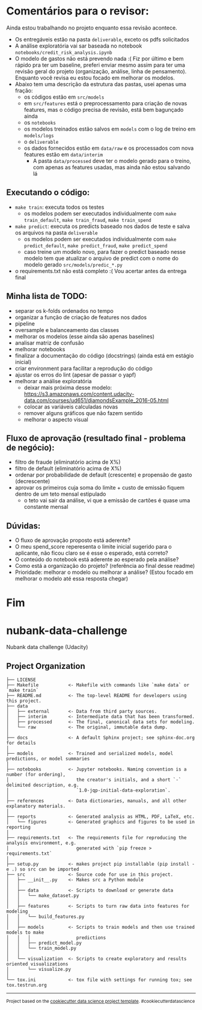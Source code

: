 # Comentários para o revisor:
Ainda estou trabalhando no projeto enquanto essa revisão acontece.

- Os entregáveis estão na pasta `deliverable`, exceto os pdfs solicitados
- A análise exploratória vai sar baseada no notebook `notebooks/credit_risk_analysis.ipynb`
- O modelo de gastos não está prevendo nada :( Fiz por último e bem rápido pra ter um baseline, preferi enviar mesmo assim para ter uma revisão geral do projeto (organização, análise, linha de pensamento). Enquanto você revisa eu estou focado em melhorar os modelos.
- Abaixo tem uma descrição da estrutura das pastas, usei apenas uma fração:
    - os códigos estão em `src/models`
    - em `src/features` está o preprocessamento para criação de novas features, mas o código precisa de revisão, está bem bagunçado ainda
    - os `notebooks`
    - os modelos treinados estão salvos em `models` com o log de treino em `models/logs`
    - o `deliverable`
    - os dados fornecidos estão em `data/raw` e os processados com nova features estão em `data/interim`
        - A pasta `data/processed` deve ter o modelo gerado para o treino, com apenas as features usadas, mas ainda não estou salvando lá

## Executando o código:
- `make train`: executa todos os testes
    - os modelos podem ser executados individualmente com `make train_default`, `make train_fraud`, `make train_spend`
- `make predict`: executa os predicts baseado nos dados de teste e salva os arquivos na pasta `deliverable`
    - os modelos podem ser executados individualmente com `make predict_default`, `make predict_fraud`, `make predict_spend`
    - caso treine um modelo novo, para fazer o predict baseado nesse modelo tem que atualizar o arquivo de predict com o nome do modelo gerado `src/models/predic_*.py`
- o requirements.txt não está completo :( Vou acertar antes da entrega final

## Minha lista de TODO:
- separar os k-folds ordenados no tempo
- organizar a função de criação de features nos dados
- pipeline
- oversample e balanceamento das classes
- melhorar os modelos (esse ainda são apenas baselines)
- analisar matriz de confusão
- melhorar notebooks
- finalizar a documentação do código (docstrings) (ainda está em estágio inicial)
- criar environment para facilitar a reprodução do código
- ajustar os erros do lint (apesar de passar o yapf)
- melhorar a análise exploratória
    - deixar mais próxima desse modelo: https://s3.amazonaws.com/content.udacity-data.com/courses/ud651/diamondsExample_2016-05.html
    - colocar as variáveis calculadas novas
    - remover alguns gráficos que não fazem sentido
    - melhorar o aspecto visual

## Fluxo de aprovação (resultado final - problema de negócio):
- filtro de fraude (eliminatório acima de X%)
- filtro de default (eliminatório acima de X%)
- ordenar por probabilidade de default (crescente) e propensão de gasto (decrescente)
- aprovar os primeiros cuja soma do limite + custo de emissão fiquem dentro de um teto mensal estipulado
    - o teto vai sair da análise, vi que a emissão de cartões é quase uma constante mensal

## Dúvidas:
- O fluxo de aprovação proposto está aderente?
- O meu spend_score reperesenta o limite inicial sugerido para o aplicante, não ficou claro se é esse o esperado, está correto?
- O conteúdo do notebook está aderente ao esperado pela análise?
- Como está a organização do projeto? (referência ao final desse readme)
- Prioridade: melhorar o modelo ou melhorar a análise? (Estou focado em melhorar o modelo até essa resposta chegar)

Fim
==============================


nubank-data-challenge
==============================

Nubank data challenge (Udacity)

Project Organization
------------

    ├── LICENSE
    ├── Makefile           <- Makefile with commands like `make data` or `make train`
    ├── README.md          <- The top-level README for developers using this project.
    ├── data
    │   ├── external       <- Data from third party sources.
    │   ├── interim        <- Intermediate data that has been transformed.
    │   ├── processed      <- The final, canonical data sets for modeling.
    │   └── raw            <- The original, immutable data dump.
    │
    ├── docs               <- A default Sphinx project; see sphinx-doc.org for details
    │
    ├── models             <- Trained and serialized models, model predictions, or model summaries
    │
    ├── notebooks          <- Jupyter notebooks. Naming convention is a number (for ordering),
    │                         the creator's initials, and a short `-` delimited description, e.g.
    │                         `1.0-jqp-initial-data-exploration`.
    │
    ├── references         <- Data dictionaries, manuals, and all other explanatory materials.
    │
    ├── reports            <- Generated analysis as HTML, PDF, LaTeX, etc.
    │   └── figures        <- Generated graphics and figures to be used in reporting
    │
    ├── requirements.txt   <- The requirements file for reproducing the analysis environment, e.g.
    │                         generated with `pip freeze > requirements.txt`
    │
    ├── setup.py           <- makes project pip installable (pip install -e .) so src can be imported
    ├── src                <- Source code for use in this project.
    │   ├── __init__.py    <- Makes src a Python module
    │   │
    │   ├── data           <- Scripts to download or generate data
    │   │   └── make_dataset.py
    │   │
    │   ├── features       <- Scripts to turn raw data into features for modeling
    │   │   └── build_features.py
    │   │
    │   ├── models         <- Scripts to train models and then use trained models to make
    │   │   │                 predictions
    │   │   ├── predict_model.py
    │   │   └── train_model.py
    │   │
    │   └── visualization  <- Scripts to create exploratory and results oriented visualizations
    │       └── visualize.py
    │
    └── tox.ini            <- tox file with settings for running tox; see tox.testrun.org


--------

<p><small>Project based on the <a target="_blank" href="https://drivendata.github.io/cookiecutter-data-science/">cookiecutter data science project template</a>. #cookiecutterdatascience</small></p>

